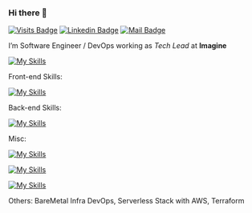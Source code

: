### Hi there 👋

[![Visits Badge](https://badges.pufler.dev/visits/mtwzim/mtwzim?style=flat-square)](#) 
[![Linkedin Badge](https://img.shields.io/badge/-mtwzim-blue?style=flat-square&logo=Linkedin&logoColor=white&link=https://www.linkedin.com/in/mtwzim/)](https://www.linkedin.com/in/mtwzim/)
[![Mail Badge](https://img.shields.io/badge/-matheus.vinicius@imagineapps.com.br-purple?style=flat-square&logo=mailgun&logoColor=white&link=mailto:matheus.vinicius@imagineapps.com.br)](mailto:matheus.vinicius@imagineapps.com.br)

I’m Software Engineer / DevOps working as _Tech Lead_ at **Imagine** 


[![My Skills](https://skillicons.dev/icons?i=typescript,javascript,ruby,php&perline=4)](https://skillicons.dev)

Front-end Skills:

[![My Skills](https://skillicons.dev/icons?i=angular,vuejs,react,tailwind&perline=4)](https://skillicons.dev)

Back-end Skills:

[![My Skills](https://skillicons.dev/icons?i=nestjs,rails,laravel,symfony,rabbitmq,express&perline=3)](https://skillicons.dev)

Misc: 


[![My Skills](https://skillicons.dev/icons?i=aws,azure,googlecloud&perline=3)](https://skillicons.dev)

[![My Skills](https://skillicons.dev/icons?i=docker,githubactions,jenkins&perline=3)](https://skillicons.dev)

[![My Skills](https://skillicons.dev/icons?i=postgresql,mongodb,mysql&perline=3)](https://skillicons.dev)

Others: BareMetal Infra DevOps, Serverless Stack with AWS, Terraform
